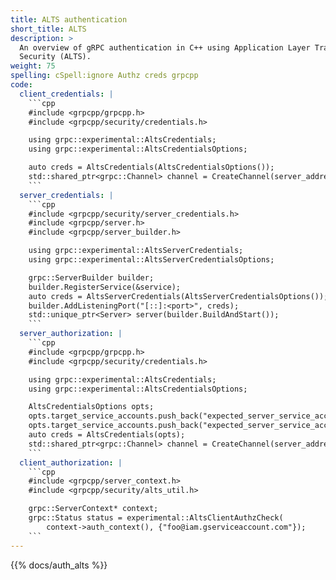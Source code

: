 ```yaml
---
title: ALTS authentication
short_title: ALTS
description: >
  An overview of gRPC authentication in C++ using Application Layer Transport
  Security (ALTS).
weight: 75
spelling: cSpell:ignore Authz creds grpcpp
code:
  client_credentials: |
    ```cpp
    #include <grpcpp/grpcpp.h>
    #include <grpcpp/security/credentials.h>

    using grpc::experimental::AltsCredentials;
    using grpc::experimental::AltsCredentialsOptions;

    auto creds = AltsCredentials(AltsCredentialsOptions());
    std::shared_ptr<grpc::Channel> channel = CreateChannel(server_address, creds);
    ```
  server_credentials: |
    ```cpp
    #include <grpcpp/security/server_credentials.h>
    #include <grpcpp/server.h>
    #include <grpcpp/server_builder.h>

    using grpc::experimental::AltsServerCredentials;
    using grpc::experimental::AltsServerCredentialsOptions;

    grpc::ServerBuilder builder;
    builder.RegisterService(&service);
    auto creds = AltsServerCredentials(AltsServerCredentialsOptions());
    builder.AddListeningPort("[::]:<port>", creds);
    std::unique_ptr<Server> server(builder.BuildAndStart());
    ```
  server_authorization: |
    ```cpp
    #include <grpcpp/grpcpp.h>
    #include <grpcpp/security/credentials.h>

    using grpc::experimental::AltsCredentials;
    using grpc::experimental::AltsCredentialsOptions;

    AltsCredentialsOptions opts;
    opts.target_service_accounts.push_back("expected_server_service_account1");
    opts.target_service_accounts.push_back("expected_server_service_account2");
    auto creds = AltsCredentials(opts);
    std::shared_ptr<grpc::Channel> channel = CreateChannel(server_address, creds);
    ```
  client_authorization: |
    ```cpp
    #include <grpcpp/server_context.h>
    #include <grpcpp/security/alts_util.h>

    grpc::ServerContext* context;
    grpc::Status status = experimental::AltsClientAuthzCheck(
        context->auth_context(), {"foo@iam.gserviceaccount.com"});
    ```
---
```


{{% docs/auth_alts %}}

